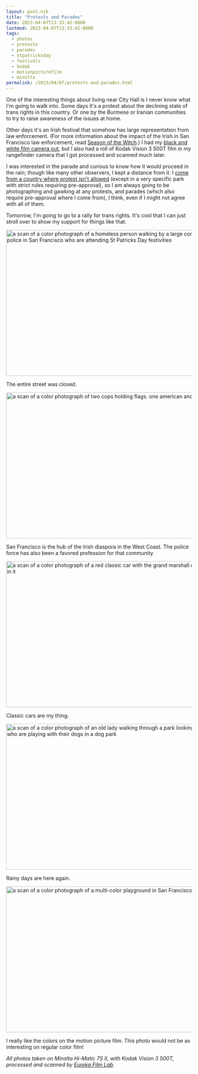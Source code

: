 ```yaml
---
layout: post.njk
title: "Protests and Parades"
date: 2023-04-07T13:33:42-0800
lastmod: 2023-04-07T13:33:42-0800
tags:
  - photos
  - protests
  - parades
  - stpatricksday
  - festivals
  - kodak
  - motionpicturefilm
  - minolta
permalink: /2023/04/07/protests-and-parades.html
---
```

One of the interesting things about living near City Hall is I never know what I'm going to walk into. Some days it's a protest about the declining state of trans rights in this country. Or one by the Burmese or Iranian communities to try to raise awareness of the issues at home. 

Other days it's an Irish festival that somehow has large representation from law enforcement. (For more information about the impact of the Irish in San Francisco law enforcement, read [Season of the Witch](https://www.sfgate.com/books/article/Season-of-the-Witch-by-David-Talbot-review-3536031.php).) I had my [black and white film camera out](https://micro.popagandhi.com/2023/03/20/st-patricks-day.html), but I also had a roll of Kodak Vision 3 500T film in my rangefinder camera that I got processed and scanned much later.

I was interested in the parade and curious to know how it would proceed in the rain; though like many other observers, I kept a distance from it. I [come from a country where protest isn't allowed](https://www.theguardian.com/world/2020/nov/24/singapore-smiley-face-activist-in-one-man-protest-charged-with-unlawful-assembly) (except in a very specific park with strict rules requiring pre-approval), so I am always going to be photographing and gawking at any protests, and parades (which also require pre-approval where I come from), I think, even if I might not agree with all of them.

Tomorrow, I'm going to go to a rally for trans rights. It's cool that I can just stroll over to show my support for things like that.

<img src="/photos/uploads/b69a01fafc.jpg" width="600" height="396" alt="a scan of a color photograph of a homeless person walking by a large contingent of police in San Francisco who are attending St Patricks Day festivities" />

The entire street was closed.

<img src="/photos/uploads/7dff229905.jpg" width="600" height="396" alt="a scan of a color photograph of two cops holding flags. one american and one irish" />

San Francisco is the hub of the Irish diaspora in the West Coast. The police force has also been a favored profession for that community.

<img src="/photos/uploads/de8b2a1a51.jpg" width="600" height="396" alt="a scan of a color photograph of a red classic car with the grand marshall of the parade in it" />

Classic cars are my thing.

<img src="/photos/uploads/b0fcdc073e.jpg" width="600" height="396" alt="a scan of a color photograph of an old lady walking through a park looking at people who are playing with their dogs in a dog park" />

Rainy days are here again.

<img src="/photos/uploads/07d2365420.jpg" width="600" height="396" alt="a scan of a color photograph of a multi-color playground in San Francisco" />

I really like the colors on the motion picture film. This photo would not be as interesting on regular color film!

_All photos taken on Minolta Hi-Matic 7S II, with Kodak Vision 3 500T, processed and scanned by [Eureka Film Lab](https://www.instagram.com/eurekafilmlab/)._
